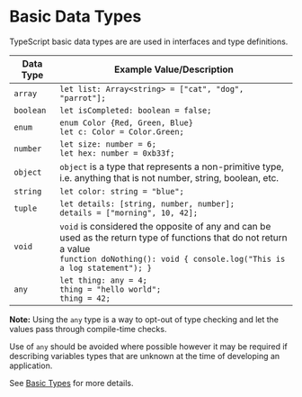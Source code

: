 # Basic Data Types

TypeScript basic data types are are used in interfaces and type definitions.

| Data Type            | Example Value/Description   |
| -------------------- |-----------------| 
| `array` | `let list: Array<string> = ["cat", "dog", "parrot"];` |
| `boolean` | `let isCompleted: boolean = false;` |
| `enum` | `enum Color {Red, Green, Blue}` <br> `let c: Color = Color.Green;` |
| `number` |  `let size: number = 6;` <br> `let hex: number = 0xb33f;` |
| `object` | `object` is a type that represents a non-primitive type, i.e. anything that is not number, string, boolean, etc. |
| `string` | `let color: string = "blue";` |
| `tuple` | `let details: [string, number, number];` <br> `details = ["morning", 10, 42];` |
| `void` | `void` is considered the opposite of any and can be used as the return type of functions that do not return a value <br> `function doNothing(): void { console.log("This is a log statement"); }` |
| `any` | `let thing: any = 4;` <br> `thing = "hello world";` <br> `thing = 42;` |

__Note:__ Using the `any` type is a way to opt-out of type checking and let the values pass through compile-time checks. 

Use of `any` should be avoided where possible however it may be required if describing variables types that are unknown at the time of developing an application.

See [Basic Types](https://www.typescriptlang.org/docs/handbook/basic-types.html) for more details.